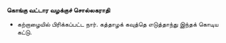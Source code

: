 **கொங்கு வட்டார வழக்குச் சொல்லகராதி**
- கற்றாழையில் பிரிக்கப்பட்ட நார். கத்தாழக் கவுத்தெ எடுத்தாந்து இந்தக் கொடிய கட்டு.

